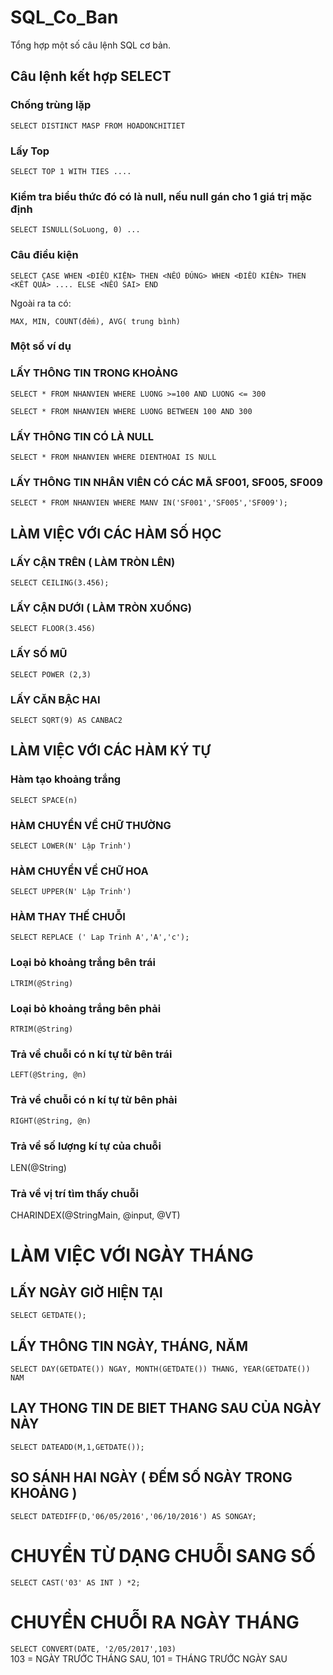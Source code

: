 # SQL_Co_Ban
Tổng hợp một số câu lệnh SQL cơ bản.
## Câu lệnh kết hợp SELECT
### Chống trùng lặp
`SELECT DISTINCT MASP FROM HOADONCHITIET`

### Lấy Top
`SELECT TOP 1 WITH TIES ....`

### Kiểm tra biểu thức đó có là null, nếu null gán cho 1 giá trị mặc định
`SELECT ISNULL(SoLuong, 0) ...`

### Câu điều kiện
`SELECT CASE WHEN <ĐIỀU KIỆN> THEN <NẾU ĐÚNG> WHEN <ĐIỀU KIÊN> THEN <KẾT QUẢ> .... ELSE <NẾU SAI> END`

Ngoài ra ta có:

`MAX, MIN, COUNT(đếm), AVG( trung bình)`

### Một số ví dụ 


### LẤY THÔNG TIN TRONG KHOẢNG
`SELECT * FROM NHANVIEN WHERE LUONG >=100 AND LUONG <= 300`

`SELECT * FROM NHANVIEN WHERE LUONG BETWEEN 100 AND 300`

### LẤY THÔNG TIN CÓ LÀ NULL
`SELECT * FROM NHANVIEN WHERE DIENTHOAI IS NULL`

### LẤY THÔNG TIN NHÂN VIÊN CÓ CÁC MÃ SF001, SF005, SF009
`SELECT * FROM NHANVIEN WHERE MANV IN('SF001','SF005','SF009');`

## LÀM VIỆC VỚI CÁC HÀM SỐ HỌC
### LẤY CẬN TRÊN ( LÀM TRÒN LÊN)
`SELECT CEILING(3.456);`
### LẤY CẬN DƯỚI ( LÀM TRÒN XUỐNG)
`SELECT FLOOR(3.456)`
### LẤY SỐ MŨ
`SELECT POWER (2,3)`
### LẤY CĂN BẬC HAI
`SELECT SQRT(9) AS CANBAC2`

## LÀM VIỆC VỚI CÁC HÀM KÝ TỰ
### Hàm tạo khoảng trắng
`SELECT SPACE(n)`

### HÀM CHUYỂN VỀ CHỮ THƯỜNG
`SELECT LOWER(N' Lập Trinh')`

### HÀM CHUYỂN VỀ CHỮ HOA
`SELECT UPPER(N' Lập Trinh')`

### HÀM THAY THẾ CHUỖI
`SELECT REPLACE (' Lap Trinh A','A','c');`

### Loại bỏ khoảng trắng bên trái
`LTRIM(@String)`

### Loại bỏ khoảng trắng bên phải
`RTRIM(@String)`

### Trả về chuỗi có n kí tự từ bên trái
`LEFT(@String, @n)`

### Trả về chuỗi có n kí tự từ bên phải
`RIGHT(@String, @n)`

### Trả về số lượng kí tự của chuỗi
LEN(@String)

### Trả về vị trí tìm thấy chuỗi
CHARINDEX(@StringMain, @input, @VT)

# LÀM VIỆC VỚI NGÀY THÁNG
## LẤY NGÀY GIỜ HIỆN TẠI
`SELECT GETDATE();`

## LẤY THÔNG TIN NGÀY, THÁNG, NĂM
`SELECT DAY(GETDATE()) NGAY, MONTH(GETDATE()) THANG, YEAR(GETDATE()) NAM`

## LAY THONG TIN DE BIET THANG SAU CỦA NGÀY NÀY
`SELECT DATEADD(M,1,GETDATE());`

## SO SÁNH HAI NGÀY ( ĐẾM SỐ NGÀY TRONG KHOẢNG )
`SELECT DATEDIFF(D,'06/05/2016','06/10/2016') AS SONGAY;`

# CHUYỂN TỪ DẠNG CHUỖI SANG SỐ
`SELECT CAST('03' AS INT ) *2;`
# CHUYỂN CHUỖI RA NGÀY THÁNG
`SELECT CONVERT(DATE, '2/05/2017',103)`  
103 = NGÀY TRƯỚC THÁNG SAU, 101 = THÁNG TRƯỚC NGÀY SAU
 

